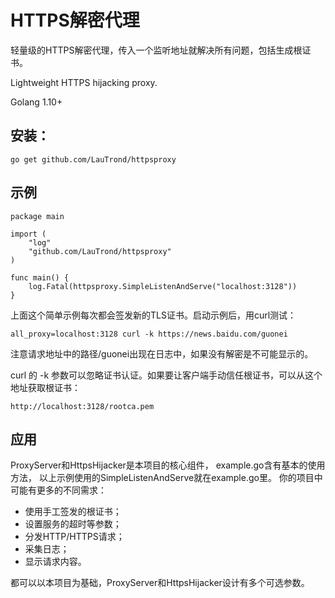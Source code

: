 # HTTPS解密代理

轻量级的HTTPS解密代理，传入一个监听地址就解决所有问题，包括生成根证书。

Lightweight HTTPS hijacking proxy.

Golang 1.10+

## 安装：

	go get github.com/LauTrond/httpsproxy

## 示例

	package main

	import (
		"log"
		"github.com/LauTrond/httpsproxy"
	)

	func main() {
		log.Fatal(httpsproxy.SimpleListenAndServe("localhost:3128"))
	}

上面这个简单示例每次都会签发新的TLS证书。启动示例后，用curl测试：

	all_proxy=localhost:3128 curl -k https://news.baidu.com/guonei

注意请求地址中的路径/guonei出现在日志中，如果没有解密是不可能显示的。

curl 的 -k 参数可以忽略证书认证。如果要让客户端手动信任根证书，可以从这个地址获取根证书：

	http://localhost:3128/rootca.pem

## 应用

ProxyServer和HttpsHijacker是本项目的核心组件，
example.go含有基本的使用方法，
以上示例使用的SimpleListenAndServe就在example.go里。
你的项目中可能有更多的不同需求：

- 使用手工签发的根证书；
- 设置服务的超时等参数；
- 分发HTTP/HTTPS请求；
- 采集日志；
- 显示请求内容。

都可以以本项目为基础，ProxyServer和HttpsHijacker设计有多个可选参数。

